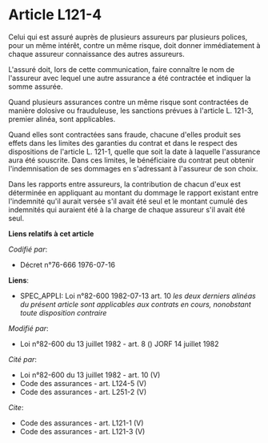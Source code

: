 # Article L121-4

Celui qui est assuré auprès de plusieurs assureurs par plusieurs polices, pour un même intérêt, contre un même risque, doit
donner immédiatement à chaque assureur connaissance des autres assureurs. 

L'assuré doit, lors de cette communication, faire connaître le nom de l'assureur avec lequel une autre assurance a été
contractée et indiquer la somme assurée. 

Quand plusieurs assurances contre un même risque sont contractées de manière dolosive ou frauduleuse, les sanctions prévues à
l'article L. 121-3, premier alinéa, sont applicables. 

Quand elles sont contractées sans fraude, chacune d'elles produit ses effets dans les limites des garanties du contrat et
dans le respect des dispositions de l'article L. 121-1, quelle que soit la date à laquelle l'assurance aura été souscrite.
Dans ces limites, le bénéficiaire du contrat peut obtenir l'indemnisation de ses dommages en s'adressant à l'assureur de son
choix. 

Dans les rapports entre assureurs, la contribution de chacun d'eux est déterminée en appliquant au montant du dommage le
rapport existant entre l'indemnité qu'il aurait versée s'il avait été seul et le montant cumulé des indemnités qui auraient
été à la charge de chaque assureur s'il avait été seul.

**Liens relatifs à cet article**

_Codifié par_:

  - Décret n°76-666 1976-07-16

**Liens**:

  - SPEC_APPLI: Loi n°82-600 1982-07-13 art. 10 *les deux derniers alinéas du présent article sont applicables aux contrats en cours, nonobstant toute disposition contraire*

_Modifié par_:

  - Loi n°82-600 du 13 juillet 1982 - art. 8 () JORF 14 juillet 1982

_Cité par_:

  - Loi n°82-600 du 13 juillet 1982 - art. 10 (V)
  - Code des assurances - art. L124-5 (V)
  - Code des assurances - art. L251-2 (V)

_Cite_:

  - Code des assurances - art. L121-1 (V)
  - Code des assurances - art. L121-3 (V)
